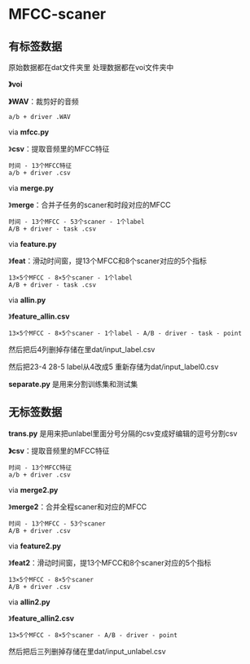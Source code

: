# MFCC-scaner

## 有标签数据

原始数据都在dat文件夹里
处理数据都在voi文件夹中 


**》voi** 

  **》WAV**：裁剪好的音频 
  
    a/b + driver .WAV 
    
  via **mfcc.py** 
  
  》**csv**：提取音频里的MFCC特征 
  
    时间 - 13个MFCC特征
    a/b + driver .csv
    
  via **merge.py**
  
  》**merge**：合并子任务的scaner和时段对应的MFCC
  
    时间 - 13个MFCC - 53个scaner - 1个label
    A/B + driver - task .csv
   
   via **feature.py**
   
  》**feat**：滑动时间窗，提13个MFCC和8个scaner对应的5个指标
  
    13×5个MFCC - 8×5个scaner - 1个label
    A/B + driver - task .csv
  
   via **allin.py**

  》**feature_allin.csv**
  
    13×5个MFCC - 8×5个scaner - 1个label - A/B - driver - task - point

   然后把后4列删掉存储在里dat/input_label.csv

   然后把23-4 28-5 label从4改成5 重新存储为dat/input_label0.csv
   

   **separate.py** 是用来分割训练集和测试集
   

## 无标签数据

   **trans.py** 是用来把unlabel里面分号分隔的csv变成好编辑的逗号分割csv
   
   **》csv**：提取音频里的MFCC特征
    
    时间 - 13个MFCC特征
    a/b + driver .csv
   
   via **merge2.py**
  
  》**merge2**：合并全程scaner和对应的MFCC 
  
    时间 - 13个MFCC - 53个scaner
    A/B + driver .csv
  
   via **feature2.py**
  
  》**feat2**：滑动时间窗，提13个MFCC和8个scaner对应的5个指标
  
    13×5个MFCC - 8×5个scaner
    A/B + driver .csv
  
   via **allin2.py**
   
  》**feature_allin2.csv**
  
    13×5个MFCC - 8×5个scaner - A/B - driver - point
    
   然后把后三列删掉存储在里dat/input_unlabel.csv






    
  

